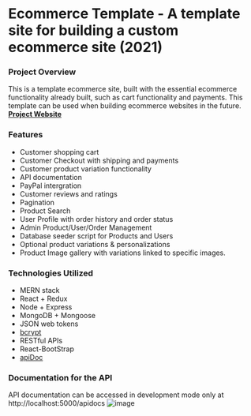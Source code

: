 # Ecommerce Template - A template site for building a custom ecommerce site (2021)

### Project Overview

This is a template ecommerce site, built with the essential ecommerce functionality already built, such as cart functionality and payments. This template can be used when building ecommerce websites in the future. **[Project Website](https://ecommerce--template.herokuapp.com// 'Ecommerce Template')**

### Features

- Customer shopping cart
- Customer Checkout with shipping and payments
- Customer product variation functionality
- API documentation
- PayPal intergration
- Customer reviews and ratings
- Pagination
- Product Search
- User Profile with order history and order status
- Admin Product/User/Order Management
- Database seeder script for Products and Users
- Optional product variations & personalizations
- Product Image gallery with variations linked to specific images.

### Technologies Utilized

- MERN stack
- React + Redux
- Node + Express
- MongoDB + Mongoose
- JSON web tokens
- [bcrypt](https://www.npmjs.com/package/bcrypt)
- RESTful APIs
- React-BootStrap
- [apiDoc](https://apidocjs.com/#param-api-description)


### Documentation for the API
API documentation can be accessed in development mode only at http://localhost:5000/apidocs
![image](https://user-images.githubusercontent.com/53815961/128601099-5449f05a-3d1f-4609-9f9f-36ce260a2063.png)

